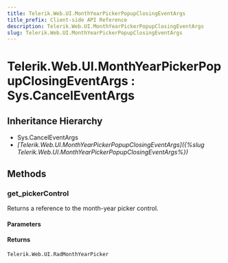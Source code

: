 ```yaml
---
title: Telerik.Web.UI.MonthYearPickerPopupClosingEventArgs
title_prefix: Client-side API Reference
description: Telerik.Web.UI.MonthYearPickerPopupClosingEventArgs
slug: Telerik.Web.UI.MonthYearPickerPopupClosingEventArgs
---
```


# Telerik.Web.UI.MonthYearPickerPopupClosingEventArgs : Sys.CancelEventArgs 

## Inheritance Hierarchy

* Sys.CancelEventArgs
* *[Telerik.Web.UI.MonthYearPickerPopupClosingEventArgs]({%slug Telerik.Web.UI.MonthYearPickerPopupClosingEventArgs%})*


## Methods

###  get_pickerControl

Returns a reference to the month-year picker control.

#### Parameters

#### Returns

`Telerik.Web.UI.RadMonthYearPicker` 



